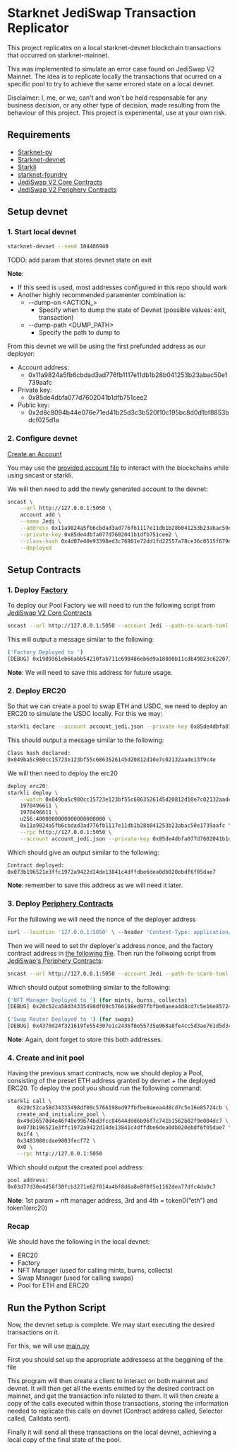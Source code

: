# Starknet JediSwap Transaction Replicator
This project replicates on a local starknet-devnet blockchain transactions that occurred on starknet-mainnet.

This was implemented to simulate an error case found on JediSwap V2 Mainnet. The idea is to replicate locally the transactions that ocurred on a specific pool to try to achieve the same errored state on a local devnet.

Disclaimer: I, me, or we, can't and won't be held responsable for any business decision, or any other type of decision, made resulting from the behaviour of this project. This project is experimental, use at your own risk.

## Requirements
- [Starknet-py](https://starknetpy.readthedocs.io/en/latest/installation.html)
- [Starknet-devnet](https://github.com/0xSpaceShard/starknet-devnet-rs)
- [Starkli](https://github.com/xJonathanLEI/starkli)
- [starknet-foundry](https://github.com/foundry-rs/starknet-foundry)
- [JediSwap V2 Core Contracts](https://github.com/jediswaplabs/JediSwap-v2-core/)
- [JediSwap V2 Periphery Contracts](https://github.com/jediswaplabs/JediSwap-v2-periphery)


## Setup devnet
### 1. Start local devnet

```bash
starknet-devnet --seed 104406940 
```
TODO: add param that stores devnet state on exit

**Note**: 
- If this seed is used, most addresses configured in this repo should work
- Another highly recommended paramenter combination is: 
    - --dump-on <ACTION_>
        - Specify when to dump the state of Devnet (possible values: exit, transaction)
    - --dump-path <DUMP_PATH>
        - Specify the path to dump to

From this devnet we will be using the first prefunded address as our deployer:

- Account address:
    - 0x11a9824a5fb6cbdad3ad776fb1117e11db1b28b041253b23abac50e1739aafc 
- Private key:
    - 0x85de4dbfa077d7602041b1dfb751cee2
- Public key:
    - 0x2d8c8094b44e076e71ed41b25d3c3b520f10c195bc8d0d1bf8853bdcf025d1a

### 2. Configure devnet

[Create an Account](https://docs.starknet.io/documentation/quick_start/set_up_an_account/#creating_a_keystore_file)

You may use the [provided account file](account_jedi.json) to interact with the blockchains while using sncast or starkli.

We will then need to add the newly generated account to the devnet:
```bash
sncast \
    --url http://127.0.0.1:5050 \
    account add \
    --name Jedi \
    --address 0x11a9824a5fb6cbdad3ad776fb1117e11db1b28b041253b23abac50e1739aafc \
    --private-key 0x85de4dbfa077d7602041b1dfb751cee2 \
    --class-hash 0x4d07e40e93398ed3c76981e72dd1fd22557a78ce36c0515f679e27f0bb5bc5f \
    --deployed
```
## Setup Contracts
### 1. Deploy [Factory](https://github.com/jediswaplabs/JediSwap-v2-core/blob/main/src/jediswap_v2_factory.cairo)
To deploy our Pool Factory we will need to run the following script from [JediSwap V2 Core Contracts](https://github.com/jediswaplabs/JediSwap-v2-core/)
```bash
sncast --url http://127.0.0.1:5050 --account Jedi --path-to-scarb-toml scripts/Scarb.toml script deploy_factory_and_pool
```

This will output a message similar to the following:
```bash
('Factory Deployed to ')
[DEBUG]	0x1909361eb66abb54210fab711c698486eb6d9a18800b11cdb49823c62207337
```

**Note**: We will need to save this address for future usage.

### 2. Deploy ERC20
So that we can create a pool to swap ETH and USDC, we need to deploy an ERC20 to simulate the USDC locally. For this we may:
```bash
starkli declare --account account_jedi.json --private-key 0x85de4dbfa077d7602041b1dfb751cee2 --watch ERC20.contract_class.json --rpc http://127.0.0.1:5050
```

This should output a message similar to the following:
```bash
Class hash declared:
0x049ba5c980cc15723e123bf55c6863526145d20812d10e7c02132aade13f9c4e
```

We will then need to deploy the erc20
```bash
deploy erc20:
starkli deploy \
    --watch 0x049ba5c980cc15723e123bf55c6863526145d20812d10e7c02132aade13f9c4e \
    1970496611 \
    1970496611 \
    u256:4000000000000000000000 \
    0x11a9824a5fb6cbdad3ad776fb1117e11db1b28b041253b23abac50e1739aafc \
    --rpc http://127.0.0.1:5050 \
    --account account_jedi.json --private-key 0x85de4dbfa077d7602041b1dfb751cee2
```

Which should give an output similar to the following:
```bash
Contract deployed:
0x073b196521e3ffc1972a9422d14de13841c4dffdbe6dea0db020ebdf6f05dae7
```

**Note**: remember to save this address as we will need it later.

### 3. Deploy [Periphery Contracts](https://github.com/jediswaplabs/JediSwap-v2-periphery)

For the following we will need the nonce of the deployer address
```bash
curl --location '127.0.0.1:5050' \ --header 'Content-Type: application/json' \ --data '{"jsonrpc":"2.0","id":1,"method":"starknet_getNonce","params":{"block_id": "latest", "contract_address": "0x11a9824a5fb6cbdad3ad776fb1117e11db1b28b041253b23abac50e1739aafc"}}'
```

Then we will need to set thr deployer's address nonce, and the factory contract address in [the following file](https://github.com/jediswaplabs/JediSwap-v2-periphery/blob/main/scripts/src/deploy_routers.cairo). Then run the follwoing script from [JediSwap's Periphery Contracts](https://github.com/jediswaplabs/JediSwap-v2-periphery/):
```bash
sncast --url http://127.0.0.1:5050 --account Jedi --path-to-scarb-toml scripts/Scarb.toml script deploy_routers
```

Which should output somethiing similar to the following:
```bash
('NFT Manager Deployed to ') (for mints, burns, collects)
[DEBUG]	0x20c52ca58d34335498df09c5766198ed97fbfbe0aeea4d8cd7c5e16e85724cb

('Swap Router Deployed to ') (for swaps)
[DEBUG]	0x4370d24f321619fe554307e1c2436f0e55735e968a8fe4cc5d3ae761d5d3c8b
```
**Note**: Again, dont forget to store this both addresses.

### 4. Create and init pool

Having the previous smart contracts, now we should deploy a Pool, consisting of the preset ETH address granted by devnet + the deployed ERC20.
To deploy the pool you should run the following command:
```bash
starkli call \
   0x20c52ca58d34335498df09c5766198ed97fbfbe0aeea4d8cd7c5e16e85724cb \
   create_and_initialize_pool \
   0x49d36570d4e46f48e99674bd3fcc84644ddd6b96f7c741b1562b82f9e004dc7 \
   0x073b196521e3ffc1972a9422d14de13841c4dffdbe6dea0db020ebdf6f05dae7 \
   0x1f4 \
   0x3483080cdae9803fecf72 \
   0x0 \
   --rpc http://127.0.0.1:5050 
```

Which should output the created pool address:
```bash
pool address:
0x03d77d30e4d58f30fcb3271e62f014a4bf8d6a8e8f0f5e1162dea77dfc4da0c7
```

**Note**: 1st param = nft manager address, 3rd and 4th = token0(“eth”) and token1(erc20)

### Recap
We should have the following in the local devnet:
- ERC20
- Factory
- NFT Manager (used for calling mints, burns, collects)
- Swap Manager (used for calling swaps)
- Pool for ETH and ERC20

## Run the Python Script
Now, the devnet setup is complete. We may start executing the desired transactions on it.

For this, we will use [main.py](main.py)

First you should set up the appropriate addressess at the beggining of the file

This program will then create a client to interact on both mainnet and devnet. It will then get all the events emitted by the desired contract on mainnet, and get the transaction info related to them. It will then create a copy of the calls executed within those transactions, storing the information needed to replicate this calls on devnet (Contract address called, Selector called, Calldata sent).

Finally it will send all these transactions on the local devnet, achieving a local copy of the final state of the pool.
